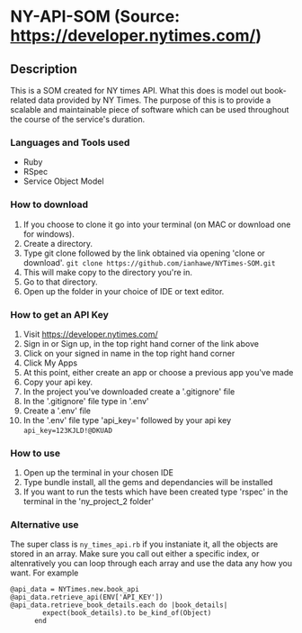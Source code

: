 # NY-API-SOM (Source: https://developer.nytimes.com/)

## Description
This is a SOM created for NY times API. What this does is model out book-related data provided by NY Times. The purpose of this is to provide a scalable and maintainable piece of software which can be used throughout the course of the service's duration.

### Languages and Tools used
* Ruby
* RSpec
* Service Object Model

### How to download
1. If you choose to clone it go into your terminal (on MAC or download one for windows).
2. Create a directory.
3. Type git clone followed by the link obtained via opening 'clone or download'.
```git clone https://github.com/ianhawe/NYTimes-SOM.git```
4. This will make copy to the directory you're in.
5. Go to that directory.
6. Open up the folder in your choice of IDE or text editor.

### How to get an API Key
1. Visit https://developer.nytimes.com/
2. Sign in or Sign up, in the top right hand corner of the link above
3. Click on your signed in name in the top right hand corner
4. Click My Apps
5. At this point, either create an app or choose a previous app you've made
6. Copy your api key.
7. In the project you've downloaded create a '.gitignore' file
8. In the '.gitignore' file type in '.env'
9. Create a '.env' file
10. In the '.env' file type 'api_key=' followed by your api key
``` api_key=123KJLD!@DKUAD ```


### How to use
1. Open up the terminal in your chosen IDE
2. Type bundle install, all the gems and dependancies will be installed
3. If you want to run the tests which have been created type 'rspec' in the terminal in the 'ny_project_2 folder'

### Alternative use
The super class is  ```ny_times_api.rb``` if you instaniate it, all the objects are stored in an array. Make sure you call out either a specific index, or altenratively you can loop through each array and use the data any how you want. For example

``` 
@api_data = NYTimes.new.book_api
@api_data.retrieve_api(ENV['API_KEY'])
@api_data.retrieve_book_details.each do |book_details|
        expect(book_details).to be_kind_of(Object)
      end 
```
### 
